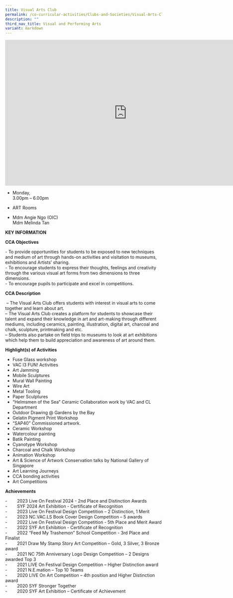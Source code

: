 ```yaml
---
title: Visual Arts Club
permalink: /co-curricular-activities/Clubs-and-Societies/Visual-Arts-Club/
description: ""
third_nav_title: Visual and Performing Arts
variant: markdown
---
```

<iframe allowfullscreen="true" height="467" width="780" frameborder="0" src="https://docs.google.com/presentation/d/e/2PACX-1vRYJPlD50MlgQDmg7fsS0ZjGrR1hYbAAb54uTzowHGeqCoyOaLAtJJwXnl3w_R8ocfapm5H-1glLz8V/embed?start=true&amp;loop=true&amp;delayms=5000"></iframe>

*   Monday,  
    3.00pm – 6.00pm

*   ART Rooms

*   Mdm Angie Ngo (OIC)  
    Mdm Melinda Tan
		
**KEY INFORMATION**

**CCA Objectives**

\- To provide opportunities for students to be exposed to new techniques and medium of art through hands-on activities and visitation to museums, exhibitions and Artists’ sharing.<br>
\- To encourage students to express their thoughts, feelings and creativity through the various visual art forms from two dimensions to three dimensions.<br>
\- To encourage pupils to participate and excel in competitions.

**CCA Description**

&nbsp;– The Visual Arts Club offers students with interest in visual arts to come together and learn about art.<br>
– The Visual Arts Club creates a platform for students to showcase their talent and expand their knowledge in art and art-making through different mediums, including ceramics, painting, illustration, digital art, charcoal and chalk, sculpture, printmaking and etc.<br>
– Students also partake on field trips to museums to look at art exhibitions which help them to build appreciation and awareness of art around them.

**Highlight(s) of Activities** <br>

- Fuse Glass workshop<br>
- VAC I3 FUN! Activities<br>
- Art Jamming<br>
- Mobile Sculptures<br> 
- Mural Wall Painting<br>
- Wire Art<br>
- Metal Tooling<br>
- Paper Sculptures<br>
- “Helmsmen of the Sea” Ceramic Collaboration work by VAC and CL Department<br>
- Outdoor Drawing @ Gardens by the Bay<br>
- Gelatin Pigment Print Workshop<br>
- “SAP40” Commissioned artwork.<br>
- Ceramic Workshop<br>
- Watercolour painting<br>
- Batik Painting<br>
- Cyanotype Workshop<br>
- Charcoal and Chalk Workshop<br>
- Animation Workshop<br>
- Art &amp; Science of Artwork Conservation talks by National Gallery of Singapore<br>
- Art Learning Journeys<br>
- CCA bonding activities <br>
- Art Competitions<br>


  

**Achievements**<br>

\-&nbsp;&nbsp;&nbsp;&nbsp;&nbsp;&nbsp;&nbsp; 2023 Live On Festival 2024 - 2nd Place and Distinction Awards<br>
\-&nbsp;&nbsp;&nbsp;&nbsp;&nbsp;&nbsp;&nbsp; SYF 2024 Art Exhibition - Certificate of Recognition<br>
\-&nbsp;&nbsp;&nbsp;&nbsp;&nbsp;&nbsp;&nbsp; 2023 Live On Festival Design Competition – 2 Distinction, 1 Merit<br>
\-&nbsp;&nbsp;&nbsp;&nbsp;&nbsp;&nbsp;&nbsp; 2023 NC.VAC.LS Book Cover Design Competition – 5 awards <br>
\-&nbsp;&nbsp;&nbsp;&nbsp;&nbsp;&nbsp;&nbsp; 2022 Live On Festival Design Competition - 5th Place and Merit Award<br>
\-&nbsp;&nbsp;&nbsp;&nbsp;&nbsp;&nbsp;&nbsp; 2022 SYF Art Exhibition - Certificate of Recognition<br>
\-&nbsp;&nbsp;&nbsp;&nbsp;&nbsp;&nbsp;&nbsp; 2022 “Feed My Trashemon” School Competition - 3rd Place and Finalist<br>
\-&nbsp;&nbsp;&nbsp;&nbsp;&nbsp;&nbsp;&nbsp; 2021 Draw My Stamp Story Art Competition – Gold, 3 Silver, 3 Bronze award<br>
\-&nbsp;&nbsp;&nbsp;&nbsp;&nbsp;&nbsp;&nbsp; 2021 NC 75th Anniversary Logo Design Competition – 2 Designs awarded Top 3<br>
\-&nbsp;&nbsp;&nbsp;&nbsp;&nbsp;&nbsp;&nbsp; 2021 LIVE On Festival Design Competition – Higher Distinction award<br>
\-&nbsp;&nbsp;&nbsp;&nbsp;&nbsp;&nbsp;&nbsp; 2021 N.E.mation – Top 10 Teams<br>
\-&nbsp;&nbsp;&nbsp;&nbsp;&nbsp;&nbsp;&nbsp; 2020 LIVE On Art Competition – 4th position and Higher Distinction award<br>
\-&nbsp;&nbsp;&nbsp;&nbsp;&nbsp;&nbsp;&nbsp; 2020 SYF Stronger Together<br>
\-&nbsp;&nbsp;&nbsp;&nbsp;&nbsp;&nbsp;&nbsp; 2020 SYF Art Exhibition – Certificate of Achievement<br>